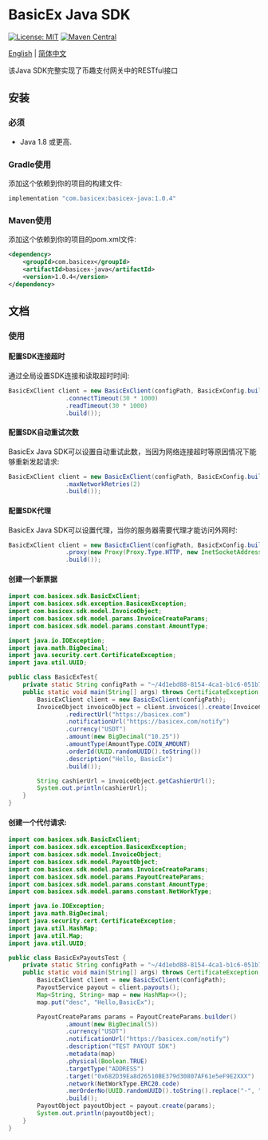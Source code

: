 # BasicEx Java SDK
[![License: MIT](https://img.shields.io/badge/License-MIT-yellow.svg)](https://opensource.org/licenses/MIT)
[![Maven Central](https://img.shields.io/badge/maven--central-v1.0.3-blue)](https://central.sonatype.com/artifact/com.basicex/basicex-java/1.0.3)

[English](./README-en.md) | [简体中文](./README.md)

该Java SDK完整实现了币趣支付网关中的RESTful接口

## 安装

### 必须

- Java 1.8 或更高.

### Gradle使用

添加这个依赖到你的项目的构建文件:

```groovy
implementation "com.basicex:basicex-java:1.0.4"
```

### Maven使用

添加这个依赖到你的项目的pom.xml文件:

```xml
<dependency>
    <groupId>com.basicex</groupId>
    <artifactId>basicex-java</artifactId>
    <version>1.0.4</version>
</dependency>
```

## 文档

### 使用

#### 配置SDK连接超时

通过全局设置SDK连接和读取超时时间:
```java
BasicExClient client = new BasicExClient(configPath, BasicExConfig.builder()
                .connectTimeout(30 * 1000)
                .readTimeout(30 * 1000)
                .build());
```

#### 配置SDK自动重试次数

BasicEx Java SDK可以设置自动重试此数，当因为网络连接超时等原因情况下能够重新发起请求:
```java
BasicExClient client = new BasicExClient(configPath, BasicExConfig.builder()
                .maxNetworkRetries(2)
                .build());
```

#### 配置SDK代理

BasicEx Java SDK可以设置代理，当你的服务器需要代理才能访问外网时:
```java
BasicExClient client = new BasicExClient(configPath, BasicExConfig.builder()
                .proxy(new Proxy(Proxy.Type.HTTP, new InetSocketAddress("localhost", 1080)), new PasswordAuthentication("user", "password".toCharArray()))
                .build());
```

#### 创建一个新票据

```java
import com.basicex.sdk.BasicExClient;
import com.basicex.sdk.exception.BasicexException;
import com.basicex.sdk.model.InvoiceObject;
import com.basicex.sdk.model.params.InvoiceCreateParams;
import com.basicex.sdk.model.params.constant.AmountType;

import java.io.IOException;
import java.math.BigDecimal;
import java.security.cert.CertificateException;
import java.util.UUID;

public class BasicExTest{
    private static String configPath = "~/4d1ebd88-8154-4ca1-b1c6-051b7d28c204/config.json";
    public static void main(String[] args) throws CertificateException, IOException, BasicexException {
        BasicExClient client = new BasicExClient(configPath);
        InvoiceObject invoiceObject = client.invoices().create(InvoiceCreateParams.builder()
                .redirectUrl("https://basicex.com")
                .notificationUrl("https://basicex.com/notify")
                .currency("USDT")
                .amount(new BigDecimal("10.25"))
                .amountType(AmountType.COIN_AMOUNT)
                .orderId(UUID.randomUUID().toString())
                .description("Hello, BasicEx")
                .build());

        String cashierUrl = invoiceObject.getCashierUrl();
        System.out.println(cashierUrl);
    }
}
```

#### 创建一个代付请求:

```java
import com.basicex.sdk.BasicExClient;
import com.basicex.sdk.exception.BasicexException;
import com.basicex.sdk.model.InvoiceObject;
import com.basicex.sdk.model.PayoutObject;
import com.basicex.sdk.model.params.InvoiceCreateParams;
import com.basicex.sdk.model.params.PayoutCreateParams;
import com.basicex.sdk.model.params.constant.AmountType;
import com.basicex.sdk.model.params.constant.NetWorkType;

import java.io.IOException;
import java.math.BigDecimal;
import java.security.cert.CertificateException;
import java.util.HashMap;
import java.util.Map;
import java.util.UUID;

public class BasicExPayoutsTest {
    private static String configPath = "~/4d1ebd88-8154-4ca1-b1c6-051b7d28c204/config.json";
    public static void main(String[] args) throws CertificateException, IOException, BasicexException {
        BasicExClient client = new BasicExClient(configPath);
        PayoutService payout = client.payouts();
        Map<String, String> map = new HashMap<>();
       	map.put("desc", "Hello,BasicEx");

        PayoutCreateParams params = PayoutCreateParams.builder()
                .amount(new BigDecimal(5))
                .currency("USDT")
                .notificationUrl("https://basicex.com/notify")
                .description("TEST PAYOUT SDK")
                .metadata(map)
                .physical(Boolean.TRUE)
                .targetType("ADDRESS")
                .target("0x682D39Ea8d26510BE379d30807AF61e5eF9E2XXX")
                .network(NetWorkType.ERC20.code)
                .merOrderNo(UUID.randomUUID().toString().replace("-", ""))
                .build();
        PayoutObject payoutObject = payout.create(params);
        System.out.println(payoutObject);
    }
}
```

